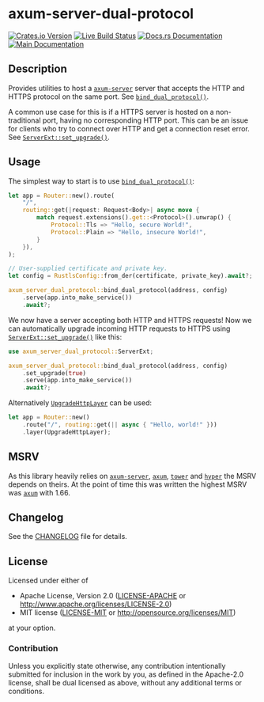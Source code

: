 # axum-server-dual-protocol

[![Crates.io Version](https://img.shields.io/crates/v/axum-server-dual-protocol.svg)](https://crates.io/crates/axum-server-dual-protocol)
[![Live Build Status](https://img.shields.io/github/check-runs/daxpedda/axum-server-dual-protocol/main?label=CI)](https://github.com/daxpedda/axum-server-dual-protocol/actions?query=branch%3Amain)
[![Docs.rs Documentation](https://img.shields.io/docsrs/axum-server-dual-protocol?label=docs.rs)](https://docs.rs/crate/axum-server-dual-protocol)
[![Main Documentation](https://img.shields.io/github/actions/workflow/status/daxpedda/axum-server-dual-protocol/documentation.yml?branch=main&label=main%20docs
)](https://daxpedda.github.io/axum-server-dual-protocol/axum_server_dual_protocol/index.html)

## Description

Provides utilities to host a [`axum-server`] server that
accepts the HTTP and HTTPS protocol on the same port. See
[`bind_dual_protocol()`].

A common use case for this is if a HTTPS server is hosted on a
non-traditional port, having no corresponding HTTP port. This can be an
issue for clients who try to connect over HTTP and get a connection reset
error. See [`ServerExt::set_upgrade()`].

## Usage

The simplest way to start is to use [`bind_dual_protocol()`]:
```rust
let app = Router::new().route(
	"/",
	routing::get(|request: Request<Body>| async move {
		match request.extensions().get::<Protocol>().unwrap() {
			Protocol::Tls => "Hello, secure World!",
			Protocol::Plain => "Hello, insecure World!",
		}
	}),
);

// User-supplied certificate and private key.
let config = RustlsConfig::from_der(certificate, private_key).await?;

axum_server_dual_protocol::bind_dual_protocol(address, config)
	.serve(app.into_make_service())
	.await?;
```

We now have a server accepting both HTTP and HTTPS requests! Now we can
automatically upgrade incoming HTTP requests to HTTPS using
[`ServerExt::set_upgrade()`] like this:
```rust
use axum_server_dual_protocol::ServerExt;

axum_server_dual_protocol::bind_dual_protocol(address, config)
	.set_upgrade(true)
	.serve(app.into_make_service())
	.await?;
```

Alternatively [`UpgradeHttpLayer`] can be used:
```rust
let app = Router::new()
	.route("/", routing::get(|| async { "Hello, world!" }))
	.layer(UpgradeHttpLayer);
```

## MSRV

As this library heavily relies on [`axum-server`], [`axum`],
[`tower`] and [`hyper`] the MSRV depends on theirs. At the point of time
this was written the highest MSRV was [`axum`] with 1.66.

## Changelog

See the [CHANGELOG] file for details.

## License

Licensed under either of

- Apache License, Version 2.0 ([LICENSE-APACHE] or <http://www.apache.org/licenses/LICENSE-2.0>)
- MIT license ([LICENSE-MIT] or <http://opensource.org/licenses/MIT>)

at your option.

### Contribution

Unless you explicitly state otherwise, any contribution intentionally
submitted for inclusion in the work by you, as defined in the Apache-2.0
license, shall be dual licensed as above, without any additional terms or
conditions.

[CHANGELOG]: https://github.com/daxpedda/axum-server-dual-protocol/blob/v0.6.0/CHANGELOG.md
[LICENSE-MIT]: https://github.com/daxpedda/axum-server-dual-protocol/blob/v0.6.0/LICENSE-MIT
[LICENSE-APACHE]: https://github.com/daxpedda/axum-server-dual-protocol/blob/v0.6.0/LICENSE-APACHE
[`axum`]: https://docs.rs/axum/0.7
[`axum-server`]: https://docs.rs/axum-server/0.6.0
[`bind_dual_protocol()`]: https://docs.rs/axum-server-dual-protocol/0.6.0/axum_server_dual_protocol/fn.bind_dual_protocol.html
[`hyper`]: https://docs.rs/hyper/1
[`Layer`]: https://docs.rs/tower-layer/0.3/tower_layer/trait.Layer.html
[`Router`]: https://docs.rs/axum/0.7/axum/struct.Router.html
[`ServerExt::set_upgrade()`]: https://docs.rs/axum-server-dual-protocol/0.6.0/axum_server_dual_protocol/trait.ServerExt.html#tymethod.set_upgrade
[`tower`]: https://docs.rs/tower/0.4
[`UpgradeHttpLayer`]: https://docs.rs/axum-server-dual-protocol/0.6.0/axum_server_dual_protocol/struct.UpgradeHttpLayer.html

